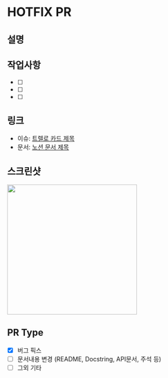 # HOTFIX PR

## 설명


## 작업사항
- [ ] 
- [ ] 
- [ ] 


## 링크
- 이슈: [트렐로 카드 제목](링크)
- 문서: [노션 문서 제목](링크)


## 스크린샷
<p>
	<img src="", width="300" />
</p>


## PR Type
- [x] 버그 픽스
- [ ] 문서내용 변경  (README, Docstring, API문서, 주석 등)
- [ ] 그외 기타

